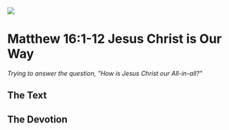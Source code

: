 <img class="intro-right" src="/images/art-matthew.jpg">

# Matthew 16:1-12 Jesus Christ is Our Way

*Trying to answer the question, "How is Jesus Christ our All-in-all?"*

## The Text

## The Devotion